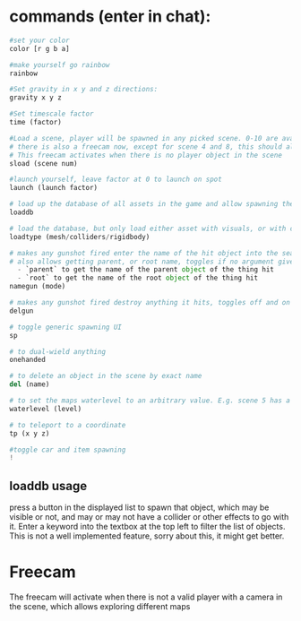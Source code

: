 # commands (enter in chat):

```py
#set your color
color [r g b a]

#make yourself go rainbow
rainbow

#Set gravity in x y and z directions:
gravity x y z

#Set timescale factor
time (factor)

#Load a scene, player will be spawned in any picked scene. 0-10 are available, but may break things, you may need to alt + f4
# there is also a freecam now, except for scene 4 and 8, this should allow exploring scenes 0-10, but not getting back, at the moment, sadly. 
# This freecam activates when there is no player object in the scene
sload (scene num)

#launch yourself, leave factor at 0 to launch on spot
launch (launch factor)

# load up the database of all assets in the game and allow spawning them through a filtered list - very experimental
loaddb

# load the database, but only load either asset with visuals, or with colliders. This makes it easier to find interesting assets.
loadtype (mesh/colliders/rigidbody)

# makes any gunshot fired enter the name of the hit object into the search bar of the asset spawning system, to make identifying them easy.
# also allows getting parent, or root name, toggles if no argument given
  - `parent` to get the name of the parent object of the thing hit
  - `root` to get the name of the root object of the thing hit
namegun (mode)

# makes any gunshot fired destroy anything it hits, toggles off and on
delgun

# toggle generic spawning UI
sp

# to dual-wield anything
onehanded 

# to delete an object in the scene by exact name
del (name)

# to set the maps waterlevel to an arbitrary value. E.g. scene 5 has a high water-level, and a map below
waterlevel (level) 

# to teleport to a coordinate 
tp (x y z)

#toggle car and item spawning
!
```

## loaddb usage
press a button in the displayed list to spawn that object, which may be visible or not, and may or may not have a collider or other effects to go with it.
Enter a keyword into the textbox at the top left to filter the list of objects.
This is not a well implemented feature, sorry about this, it might get better.

# Freecam

The freecam will activate when there is not a valid player with a camera in the scene, which allows exploring different maps

